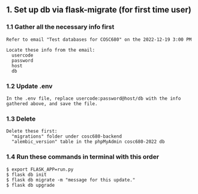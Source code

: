 ## 1. Set up db via flask-migrate (for first time user)

### 1.1 Gather all the necessary info first
```
Refer to email "Test databases for COSC680" on the 2022-12-19 3:00 PM

Locate these info from the email:
  usercode
  password
  host
  db
```
### 1.2 Update .env
```
In the .env file, replace usercode:password@host/db with the info gathered above, and save the file.
```
### 1.3 Delete
```
Delete these first:
  "migrations" folder under cosc680-backend
  "alembic_version" table in the phpMyAdmin cosc680-2022 db
```
### 1.4 Run these commands in terminal with this order
```
$ export FLASK_APP=run.py
$ flask db init
$ flask db migrate -m "message for this update."
$ flask db upgrade
```

